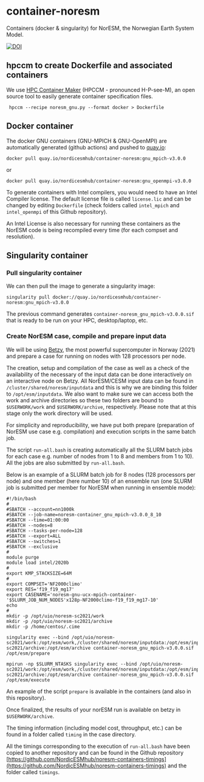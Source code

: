 # container-noresm

Containers (docker &amp; singularity) for NorESM, the Norwegian Earth System Model.

[![DOI](https://zenodo.org/badge/355181297.svg)](https://zenodo.org/badge/latestdoi/355181297)

## hpccm to create Dockerfile and associated containers

We use [HPC Container Maker](https://github.com/NVIDIA/hpc-container-maker)  (HPCCM - pronounced H-P-see-M), an open source tool to easily generate container specification files.

```
 hpccm --recipe noresm_gnu.py --format docker > Dockerfile
```

## Docker container

The docker GNU containers (GNU-MPICH & GNU-OpenMPI) are automatically generated (github actions) and pushed to [quay.io](https://quay.io/):

```
docker pull quay.io/nordicesmhub/container-noresm:gnu_mpich-v3.0.0
```

or 

```
docker pull quay.io/nordicesmhub/container-noresm:gnu_openmpi-v3.0.0
```

To generate containers with Intel compilers, you would need to have an Intel Compiler license. The default
license file is called `license.lic` and can be changed by editing `Dockerfile` (check folders called `intel_mpich` and `intel_openmpi` of this Github repository).

An Intel License is also necessary for running these containers as the NorESM code is being recompiled every time (for each compset and resolution).

## Singularity container

### Pull singularity container

We can then pull the image to generate a singularity image:

```
singularity pull docker://quay.io/nordicesmhub/container-noresm:gnu_mpich-v3.0.0
```

The previous command generates `container-noresm_gnu_mpich-v3.0.0.sif` that is ready to be run on your HPC, desktop/laptop, etc.

### Create NorESM case, compile and prepare input data

We will be using [Betzy](https://documentation.sigma2.no/hpc_machines/betzy.html), the most powerful supercomputer in Norway (2021) and prepare a case for running on nodes with 128 processors per node. 

The creation, setup and compilation of the case as well as a check of the availability of the necessary of the input data can be done interactively on an interactive node on Betzy. All NorESM/CESM input data can be found in `/cluster/shared/noresm/inputdata` and this is why we are binding this folder to  `/opt/esm/inputdata`. We also want to make sure we can access both the work and archive directories so these two folders are bound to `$USERWORK/work` and `$USERWORK/archive`, respectively. Please note that at this stage only the work directory will be used.

For simplicity and reproducibility, we have put both prepare (preparation of NorESM use case e.g. compilation) and execution scripts in the same batch job.

The script `run-all.bash` is creating automatically all the SLURM batch jobs for each case e.g. number of nodes from 1 to 8 and members from 1 to 10). All the jobs are also submitted by `run-all.bash`.

Below is an example of a SLURM batch job for 8 nodes (128 processors per node) and one member (here number 10) of an ensemble run (one SLURM job is submitted per member for NorESM when running in ensemble mode):

```
#!/bin/bash
#
#SBATCH --account=nn1000k
#SBATCH --job-name=noresm-container_gnu_mpich-v3.0.0_8_10
#SBATCH --time=01:00:00
#SBATCH --nodes=8
#SBATCH --tasks-per-node=128
#SBATCH --export=ALL
#SBATCH --switches=1
#SBATCH --exclusive
#
module purge
module load intel/2020b
#
export KMP_STACKSIZE=64M
#
export COMPSET='NF2000climo'
export RES='f19_f19_mg17'
export CASENAME='noresm-gnu-ucx-mpich-container-'$SLURM_JOB_NUM_NODES'x128p-NF2000climo-f19_f19_mg17-10'
echo
#
mkdir -p /opt/uio/noresm-sc2021/work
mkdir -p /opt/uio/noresm-sc2021/archive
mkdir -p /home/centos/.cime

singularity exec --bind /opt/uio/noresm-sc2021/work:/opt/esm/work,/cluster/shared/noresm/inputdata:/opt/esm/inputdata,/opt/uio/noresm-sc2021/archive:/opt/esm/archive container-noresm_gnu_mpich-v3.0.0.sif /opt/esm/prepare

mpirun -np $SLURM_NTASKS singularity exec --bind /opt/uio/noresm-sc2021/work:/opt/esm/work,/cluster/shared/noresm/inputdata:/opt/esm/inputdata,/opt/uio/noresm-sc2021/archive:/opt/esm/archive container-noresm_gnu_mpich-v3.0.0.sif /opt/esm/execute

```

An example of the script `prepare` is available in the containers (and also in this repository).

Once finalized, the results of your norESM run is available on betzy in `$USERWORK/archive`.

The timing information (including model cost, throughput, etc.) can be found in a folder called `timing` in the case directory.

All the timings corresponding to the execution of `run-all.bash` have been copied to another repository and can be found in the Github repository [https://github.com/NordicESMhub/noresm-containers-timings](https://github.com/NordicESMhub/noresm-containers-timings) and the folder called `timings`.


